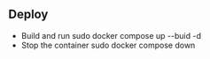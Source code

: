 ## Deploy
- Build and run
sudo docker compose up --buid -d
- Stop the container
sudo docker compose down

